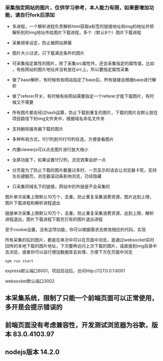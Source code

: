 ### 采集指定网站的图片，仅供学习参考，本人能力有限，如果要增加功能，请自行fork后添加

* 多进程，一个解析进程负责解析html获取a标签的链接地址和img的地址并把解析到的img地址传给图片下载进程，多个（默认8个）图片下载进程

* 采集频率设定，防止被网站屏蔽

* 图片大小过滤，只下载满足条件的图片

* 可采集指定属性的图片，除了采集src属性外，还会采集指定的属性值，比如<img data-img="xxxxxx">，有些网站的图片地址并没有放在src上，所以要指定属性采集

* 做了base解析，有时候有些网站指定了base后，所有链接会根据base进行解析

* 做了referer开关，有时候有些网站需要指定一个referer才能下载图片，有时候又不需要

* 所有图片都会经过hash运算，防止下载到重复的图片，下载的图片会默认放在项目路径下的img文件夹中，根据域名命名文件夹

* 支持删除服务器下载的图片

* 多种布局方式，1行1列到10行10列任选，方便查看图片

* 内置viewerjs可以点击图片进行放大缩小

* 全屏功能下，如果设置1行2列，流览效果会好一点

* 分页是为了防止下载的图片数量过多时，一页显示的话会让浏览器卡死，支持左右键翻页，浏览器滚动条影响浏览，已经隐藏

* 只采集同域名下的链接，网站中的外链是不会采集的

图片单次采集上限默认10万个，去重，防止重复采集浪费资源，图片达到上限，图片下载进程和解析进程退出

链接单次采集上限默认10万个，去重，防止重复采集浪费资源，达到上限，解析进程退出，图片下载进程下载完已有的图片退出进程

至于cookie设置，没有这项功能，你可以根据需求去修改相应的代码，实现

所有采集的后的图片，都是在单次中可以在页面中浏览，是通过websocket实时回传的本地下载的图片地址，下次要再访问上次下载的图片，请直接到img目录中去浏览，或者你可以自行增加数据库去处理，方便下次在页面中浏览

```
npm run start
```

express默认端口6001，项目启动后，访问http://127.0.0.1:6001

websocket默认端口3002

## 本采集系统，限制了只能一个前端页面可以正常使用，多开是会提示错误的
## 前端页面没有考虑兼容性，开发测试浏览器为谷歌，版本 83.0.4103.97
## nodejs版本 14.2.0

